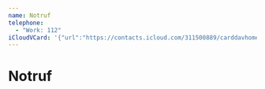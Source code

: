 ```yaml
---
name: Notruf
telephone:
  - "Work: 112"
iCloudVCard: '{"url":"https://contacts.icloud.com/311500889/carddavhome/card/ZDIyYWJjYmUtYTViYy00MGIyLTg0OTQtZWVlNGU4NjA0MzI4.vcf","etag":"\"kmfheoje\"","data":"BEGIN:VCARD\r\nVERSION:3.0\r\nFN:\r\nN:;Notruf;;;\r\nUID:d22abcbe-a5bc-40b2-8494-eee4e8604328\r\nPRODID:-//Apple Inc.//Apple WebDAV Outlook Store 4.8.26//ENX-APPLE-OL-MAPPI\r\n NG-INFO:1\r\nREV:2025-04-03T22:09:11Z\r\nORG:;\r\nTEL;TYPE=WORK:112\r\nEND:VCARD"}'
---
```

# Notruf